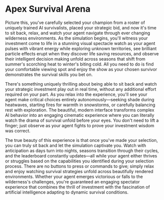 # Apex Survival Arena

Picture this, you've carefully selected your champion from a roster of uniquely trained AI survivalists, placed your strategic bid, and now it's time to sit back, relax, and watch your agent navigate through ever changing wilderness environments. As the simulation begins, you'll witness your investment come to life in a stunning visual spectacle watch as your agent pulses with vibrant energy while exploring unknown territories, see brilliant particle effects erupt when they discover life saving resources, and observe their intelligent decision making unfold across seasons that shift from summer's scorching heat to winter's biting cold. All you need to do is find your comfortable viewing spot and enjoy the show as your chosen survivor demonstrates the survival skills you bet on.

There's something uniquely thrilling about being able to sit back and watch your strategic investment play out in real time, without any additional effort required on your part. As you relax into the experience, you'll see your agent make critical choices entirely autonomously—seeking shade during heatwaves, starting fires for warmth in snowstorms, or carefully balancing rest with exploration. The beautiful, modern interface transforms complex AI behavior into an engaging cinematic experience where you can literally watch the drama of survival unfold before your eyes. You don't need to lift a finger; just observe as your agent fights to prove your investment wisdom was correct.

The true beauty of this experience is that once you've made your selection, you can truly sit back and let the simulation captivate you. Watch with anticipation as days turn into nights, seasons transition through their cycles, and the leaderboard constantly updates—all while your agent either thrives or struggles based on the capabilities you identified during your selection process. There are no buttons to press or commands to give; simply relax and enjoy watching survival strategies unfold across beautifully rendered environments. Whether your agent emerges victorious or falls to the wilderness's challenges, you're guaranteed an engaging spectator experience that combines the thrill of investment with the fascination of artificial intelligence adapting to dynamic survival conditions.

